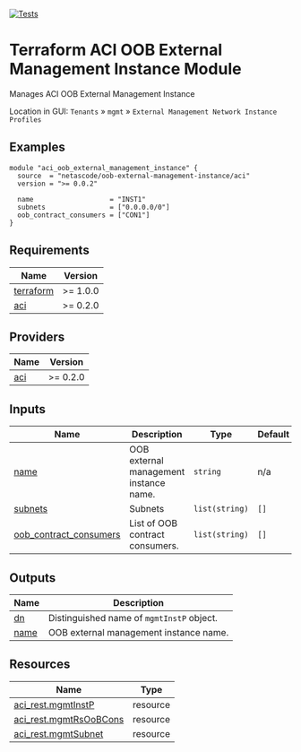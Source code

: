 <!-- BEGIN_TF_DOCS -->
[![Tests](https://github.com/netascode/terraform-aci-oob-external-management-instance/actions/workflows/test.yml/badge.svg)](https://github.com/netascode/terraform-aci-oob-external-management-instance/actions/workflows/test.yml)

# Terraform ACI OOB External Management Instance Module

Manages ACI OOB External Management Instance

Location in GUI:
`Tenants` » `mgmt` » `External Management Network Instance Profiles`

## Examples

```hcl
module "aci_oob_external_management_instance" {
  source  = "netascode/oob-external-management-instance/aci"
  version = ">= 0.0.2"

  name                   = "INST1"
  subnets                = ["0.0.0.0/0"]
  oob_contract_consumers = ["CON1"]
}

```

## Requirements

| Name | Version |
|------|---------|
| <a name="requirement_terraform"></a> [terraform](#requirement\_terraform) | >= 1.0.0 |
| <a name="requirement_aci"></a> [aci](#requirement\_aci) | >= 0.2.0 |

## Providers

| Name | Version |
|------|---------|
| <a name="provider_aci"></a> [aci](#provider\_aci) | >= 0.2.0 |

## Inputs

| Name | Description | Type | Default | Required |
|------|-------------|------|---------|:--------:|
| <a name="input_name"></a> [name](#input\_name) | OOB external management instance name. | `string` | n/a | yes |
| <a name="input_subnets"></a> [subnets](#input\_subnets) | Subnets | `list(string)` | `[]` | no |
| <a name="input_oob_contract_consumers"></a> [oob\_contract\_consumers](#input\_oob\_contract\_consumers) | List of OOB contract consumers. | `list(string)` | `[]` | no |

## Outputs

| Name | Description |
|------|-------------|
| <a name="output_dn"></a> [dn](#output\_dn) | Distinguished name of `mgmtInstP` object. |
| <a name="output_name"></a> [name](#output\_name) | OOB external management instance name. |

## Resources

| Name | Type |
|------|------|
| [aci_rest.mgmtInstP](https://registry.terraform.io/providers/netascode/aci/latest/docs/resources/rest) | resource |
| [aci_rest.mgmtRsOoBCons](https://registry.terraform.io/providers/netascode/aci/latest/docs/resources/rest) | resource |
| [aci_rest.mgmtSubnet](https://registry.terraform.io/providers/netascode/aci/latest/docs/resources/rest) | resource |
<!-- END_TF_DOCS -->